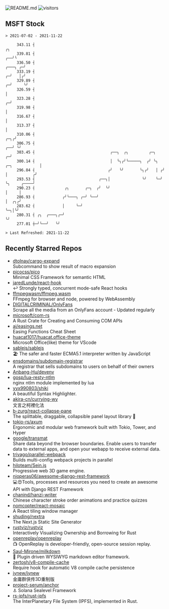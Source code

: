 ![README.md](https://github.com/Gerhut/Gerhut/workflows/README.md/badge.svg)
![visitors](https://visitors.vercel.app/Gerhut/Gerhut?token=8cf69d1f6813d272ef062726b6070c9be4ff72038cfe5a7ded7384a8da65d866)

## MSFT Stock

```
> 2021-07-02 - 2021-11-22

     343.11 ┤                                                                                                 ╭╮ 
     339.81 ┤                                                                                              ╭──╯╰ 
     336.50 ┤                                                                                      ╭───╮ ╭─╯     
     333.19 ┤                                                                                    ╭─╯   │╭╯       
     329.89 ┤                                                                                  ╭─╯     ╰╯        
     326.59 ┤                                                                                  │                 
     323.28 ┤                                                                                ╭─╯                 
     319.98 ┤                                                                                │                   
     316.67 ┤                                                                                │                   
     313.37 ┤                                                                                │                   
     310.06 ┤                                                                            ╭─╮╭╯                   
     306.75 ┤                                                                         ╭──╯ ╰╯                    
     303.45 ┤                                 ╭──╮  ╭╮         ╭─╮                  ╭─╯                          
     300.14 ┤                                 │  ╰╮╭╯╰─────╮  ╭╯ ╰╮  ╭─╮            │                            
     296.84 ┤                                ╭╯   ╰╯       ╰╮╭╯   │ ╭╯ │           ╭╯                            
     293.53 ┤                            ╭──╮│              ╰╯    ╰─╯  ╰╮     ╭────╯                             
     290.23 ┤             ╭╮       ╭─╮  ╭╯  ╰╯                          │     │                                  
     286.93 ┤            ╭╯╰───╮ ╭─╯ ╰──╯                               │  ╭╮╭╯                                  
     283.62 ┤            │     ╰─╯                                      ╰─╮│╰╯                                   
     280.31 ┤ ╭╮  ╭───╮╭─╯                                                ╰╯                                     
     277.01 ┼─╯╰──╯   ╰╯                                                                                         

> Last Refreshed: 2021-11-22
```

## Recently Starred Repos

- [dtolnay/cargo-expand](https://github.com/dtolnay/cargo-expand)  
  Subcommand to show result of macro expansion
- [picocss/pico](https://github.com/picocss/pico)  
  Minimal CSS Framework for semantic HTML
- [jaredLunde/react-hook](https://github.com/jaredLunde/react-hook)  
  ↩ Strongly typed, concurrent mode-safe React hooks
- [ffmpegwasm/ffmpeg.wasm](https://github.com/ffmpegwasm/ffmpeg.wasm)  
  FFmpeg for browser and node, powered by WebAssembly
- [DIGITALCRIMINAL/OnlyFans](https://github.com/DIGITALCRIMINAL/OnlyFans)  
  Scrape all the media from an OnlyFans account - Updated regularly
- [microsoft/com-rs](https://github.com/microsoft/com-rs)  
  A Rust Crate for Creating and Consuming COM APIs
- [ai/easings.net](https://github.com/ai/easings.net)  
  Easing Functions Cheat Sheet
- [huacat1017/huacat.office-theme](https://github.com/huacat1017/huacat.office-theme)  
  Microsoft Office(like) theme for VScode
- [sablejs/sablejs](https://github.com/sablejs/sablejs)  
  🏖️ The safer and faster ECMA5.1 interpreter written by JavaScript
- [ensdomains/subdomain-registrar](https://github.com/ensdomains/subdomain-registrar)  
  A registrar that sells subdomains to users on behalf of their owners
- [Anbang-Hu/devenv](https://github.com/Anbang-Hu/devenv)  
- [gosp/lua-resty-ntlm](https://github.com/gosp/lua-resty-ntlm)  
  nginx ntlm module implemented by lua
- [yyx990803/shiki](https://github.com/yyx990803/shiki)  
  A beautiful Syntax Highlighter.
- [akira-cn/currying-wy](https://github.com/akira-cn/currying-wy)  
  文言之柯裡化法
- [b-zurg/react-collapse-pane](https://github.com/b-zurg/react-collapse-pane)  
  The splittable, draggable, collapsible panel layout library 🎉
- [tokio-rs/axum](https://github.com/tokio-rs/axum)  
  Ergonomic and modular web framework built with Tokio, Tower, and Hyper
- [google/transmat](https://github.com/google/transmat)  
  Share data beyond the browser boundaries. Enable users to transfer data to external apps, and open your webapp to receive external data.
- [trivago/parallel-webpack](https://github.com/trivago/parallel-webpack)  
  Builds multi-config webpack projects in parallel
- [hiloteam/Sein.js](https://github.com/hiloteam/Sein.js)  
  Progressive web 3D game engine.
- [nioperas06/awesome-django-rest-framework](https://github.com/nioperas06/awesome-django-rest-framework)  
   💻😍Tools, processes and resources you need to create an awesome API with Django REST Framework
- [chanind/hanzi-writer](https://github.com/chanind/hanzi-writer)  
  Chinese character stroke order animations and practice quizzes
- [nomcopter/react-mosaic](https://github.com/nomcopter/react-mosaic)  
  A React tiling window manager
- [shuding/nextra](https://github.com/shuding/nextra)  
  The Next.js Static Site Generator
- [rustviz/rustviz](https://github.com/rustviz/rustviz)  
  Interactively Visualizing Ownership and Borrowing for Rust
- [openreplay/openreplay](https://github.com/openreplay/openreplay)  
  :tv: OpenReplay is developer-friendly, open-source session replay.
- [Saul-Mirone/milkdown](https://github.com/Saul-Mirone/milkdown)  
  🍼 Plugin driven WYSIWYG  markdown editor framework.
- [zertosh/v8-compile-cache](https://github.com/zertosh/v8-compile-cache)  
  Require hook for automatic V8 compile cache persistence
- [jynew/jynew](https://github.com/jynew/jynew)  
  金庸群侠传3D重制版
- [project-serum/anchor](https://github.com/project-serum/anchor)  
  ⚓ Solana Sealevel Framework
- [rs-ipfs/rust-ipfs](https://github.com/rs-ipfs/rust-ipfs)  
  The InterPlanetary File System (IPFS), implemented in Rust.
